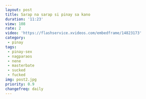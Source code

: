 ```yaml
---
layout: post
title: Sarap na sarap si pinay sa kano
duration: '11:23'
view: 108
rate: 2
video: 'https://flashservice.xvideos.com/embedframe/14823173'
category: 
 - pinay
tags: 
 - pinay-sex
 - nagparaos
 - nene
 - masterbate
 - sucked
 - fucked
img: post2.jpg
priority: 0.9
changefreq: daily
---
```

